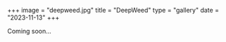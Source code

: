 +++
image = "deepweed.jpg"
title = "DeepWeed"
type = "gallery"
date = "2023-11-13"
+++

Coming soon...
